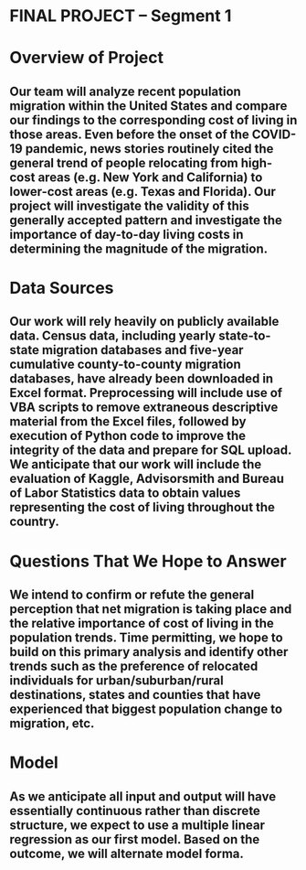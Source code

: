 # FINAL PROJECT – Segment 1
#
# Overview of Project
## Our team will analyze recent population migration within the United States and compare our findings to the corresponding cost of living in those areas. Even before the onset of the COVID-19 pandemic, news stories routinely cited the general trend of people relocating from high-cost areas (e.g. New York and California) to lower-cost areas (e.g. Texas and Florida). Our project will investigate the validity of this generally accepted pattern and investigate the importance of day-to-day living costs in determining the magnitude of the migration.
#
# Data Sources
## Our work will rely heavily on publicly available data. Census data, including yearly state-to-state migration databases and five-year cumulative county-to-county migration databases, have already been downloaded in Excel format. Preprocessing will include use of VBA scripts to remove extraneous descriptive material from the Excel files, followed by execution of Python code to improve the integrity of the data and prepare for SQL upload. We anticipate that our work will include the evaluation of Kaggle, Advisorsmith and Bureau of Labor Statistics data to obtain values representing the cost of living throughout the country.
#
# Questions That We Hope to Answer
## We intend to confirm or refute the general perception that net migration is taking place and the relative importance of cost of living in the population trends. Time permitting, we hope to build on this primary analysis and identify other trends such as the preference of relocated individuals for urban/suburban/rural destinations, states and counties that have experienced that biggest population change to migration, etc.
#
# Model
## As we anticipate all input and output will have essentially continuous rather than discrete structure, we expect to use a multiple linear regression as our first model. Based on the outcome, we will alternate model forma.
